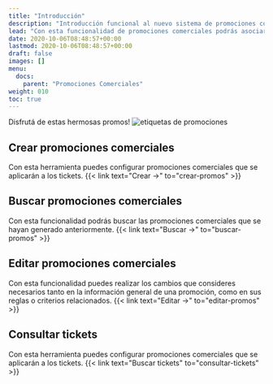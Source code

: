 ```yaml
---
title: "Introducción"
description: "Introducción funcional al nuevo sistema de promociones comerciales."
lead: "Con esta funcionalidad de promociones comerciales podrás asociar descuentos y beneficios a los tickets de estudiantes según los criterios de aplicación que definas. Además, puedes consultar los tickets pendientes de pago y las promociones financieras y comerciales vinculadas con ellos."
date: 2020-10-06T08:48:57+00:00
lastmod: 2020-10-06T08:48:57+00:00
draft: false
images: []
menu:
  docs:
    parent: "Promociones Comerciales"
weight: 010
toc: true
---
```


Disfrutá de estas hermosas promos! ![etiquetas de promociones](promo.jpg)



## Crear promociones comerciales

Con esta herramienta puedes configurar promociones comerciales que se aplicarán a los tickets. {{< link text="Crear →" to="crear-promos" >}}

## Buscar promociones comerciales

Con esta funcionalidad podrás buscar las promociones comerciales que se hayan generado anteriormente. {{< link text="Buscar →" to="buscar-promos" >}}

## Editar promociones comerciales

Con esta funcionalidad puedes realizar los cambios que consideres necesarios tanto en la información general de una promoción, como en sus reglas o criterios relacionados. {{< link text="Editar →" to="editar-promos" >}}

## Consultar tickets

Con esta herramienta puedes configurar promociones comerciales que se aplicarán a los tickets. {{< link text="Buscar tickets" to="consultar-tickets" >}}

